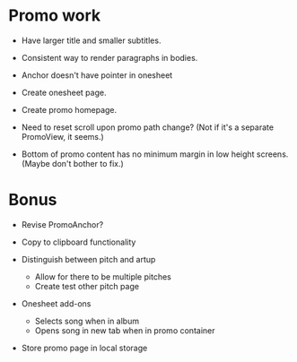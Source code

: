 # Promo work
* Have larger title and smaller subtitles.
* Consistent way to render paragraphs in bodies.
* Anchor doesn't have pointer in onesheet

* Create onesheet page.
* Create promo homepage.

* Need to reset scroll upon promo path change? (Not if it's a separate PromoView, it seems.)
* Bottom of promo content has no minimum margin in low height screens. (Maybe don't bother to fix.)

# Bonus
* Revise PromoAnchor?

* Copy to clipboard functionality

* Distinguish between pitch and artup
    * Allow for there to be multiple pitches
    * Create test other pitch page

* Onesheet add-ons
    * Selects song when in album
    * Opens song in new tab when in promo container


* Store promo page in local storage
